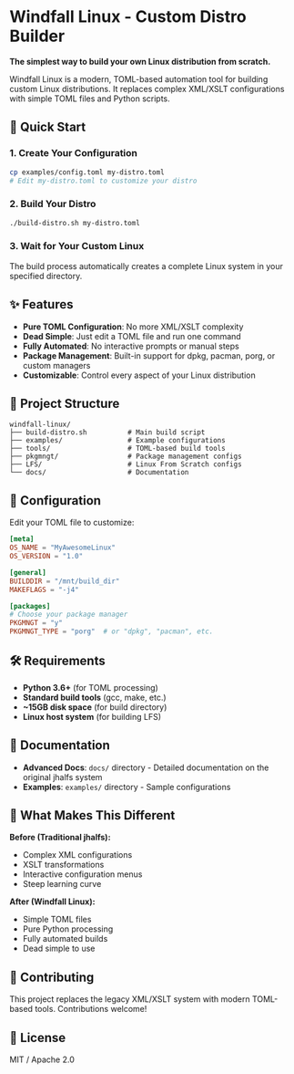 # Windfall Linux - Custom Distro Builder

**The simplest way to build your own Linux distribution from scratch.**

Windfall Linux is a modern, TOML-based automation tool for building custom Linux distributions. It replaces complex XML/XSLT configurations with simple TOML files and Python scripts.

## 🚀 Quick Start

### 1. Create Your Configuration
```bash
cp examples/config.toml my-distro.toml
# Edit my-distro.toml to customize your distro
```

### 2. Build Your Distro
```bash
./build-distro.sh my-distro.toml
```

### 3. Wait for Your Custom Linux
The build process automatically creates a complete Linux system in your specified directory.

## ✨ Features

- **Pure TOML Configuration**: No more XML/XSLT complexity
- **Dead Simple**: Just edit a TOML file and run one command  
- **Fully Automated**: No interactive prompts or manual steps
- **Package Management**: Built-in support for dpkg, pacman, porg, or custom managers
- **Customizable**: Control every aspect of your Linux distribution

## 📁 Project Structure

```
windfall-linux/
├── build-distro.sh          # Main build script
├── examples/                # Example configurations
├── tools/                   # TOML-based build tools
├── pkgmngt/                 # Package management configs
├── LFS/                     # Linux From Scratch configs
└── docs/                    # Documentation
```

## 🔧 Configuration

Edit your TOML file to customize:

```toml
[meta]
OS_NAME = "MyAwesomeLinux"
OS_VERSION = "1.0"

[general]
BUILDDIR = "/mnt/build_dir"
MAKEFLAGS = "-j4"

[packages]
# Choose your package manager
PKGMNGT = "y"
PKGMNGT_TYPE = "porg"  # or "dpkg", "pacman", etc.
```

## 🛠️ Requirements

- **Python 3.6+** (for TOML processing)
- **Standard build tools** (gcc, make, etc.)
- **~15GB disk space** (for build directory)
- **Linux host system** (for building LFS)

## 📖 Documentation

- **Advanced Docs**: `docs/` directory - Detailed documentation on the original jhalfs system
- **Examples**: `examples/` directory - Sample configurations

## 🎯 What Makes This Different

**Before (Traditional jhalfs):**
- Complex XML configurations
- XSLT transformations
- Interactive configuration menus
- Steep learning curve

**After (Windfall Linux):**
- Simple TOML files
- Pure Python processing
- Fully automated builds
- Dead simple to use

## 🤝 Contributing

This project replaces the legacy XML/XSLT system with modern TOML-based tools. Contributions welcome!

## 📄 License

MIT / Apache 2.0
